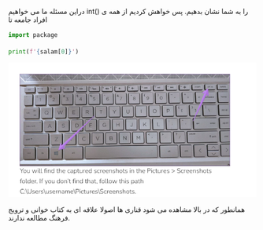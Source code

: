 دراین مسئله ما می خواهیم int() را به شما نشان بدهیم.
پس خواهش کردیم از همه ی افراد جامعه تا
``` python
import package 

print(f'{salam[0]}')
```
![alt text](img.png)

همانطور که در بالا مشاهده می شود قناری ها اصولا علاقه ای به کتاب خوانی و ترویج فرهنگ مطالعه ندارند.